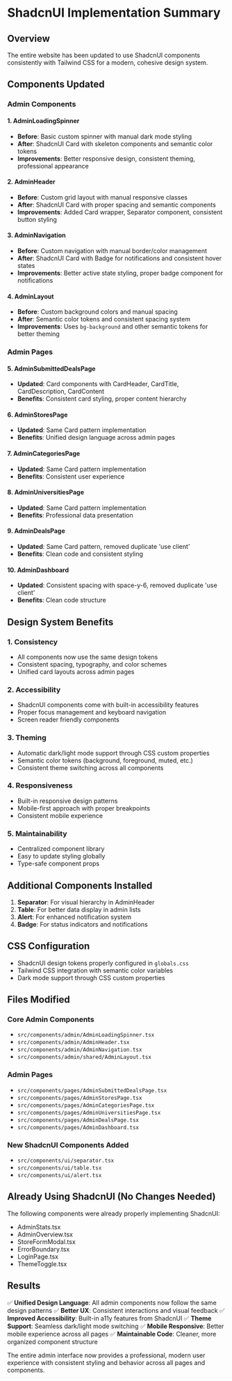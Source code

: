 # ShadcnUI Implementation Summary

## Overview
The entire website has been updated to use ShadcnUI components consistently with Tailwind CSS for a modern, cohesive design system.

## Components Updated

### Admin Components

#### 1. AdminLoadingSpinner
- **Before**: Basic custom spinner with manual dark mode styling
- **After**: ShadcnUI Card with skeleton components and semantic color tokens
- **Improvements**: Better responsive design, consistent theming, professional appearance

#### 2. AdminHeader  
- **Before**: Custom grid layout with manual responsive classes
- **After**: ShadcnUI Card with proper spacing and semantic components
- **Improvements**: Added Card wrapper, Separator component, consistent button styling

#### 3. AdminNavigation
- **Before**: Custom navigation with manual border/color management
- **After**: ShadcnUI Card with Badge for notifications and consistent hover states
- **Improvements**: Better active state styling, proper badge component for notifications

#### 4. AdminLayout
- **Before**: Custom background colors and manual spacing
- **After**: Semantic color tokens and consistent spacing system
- **Improvements**: Uses `bg-background` and other semantic tokens for better theming

### Admin Pages

#### 5. AdminSubmittedDealsPage
- **Updated**: Card components with CardHeader, CardTitle, CardDescription, CardContent
- **Benefits**: Consistent card styling, proper content hierarchy

#### 6. AdminStoresPage  
- **Updated**: Same Card pattern implementation
- **Benefits**: Unified design language across admin pages

#### 7. AdminCategoriesPage
- **Updated**: Same Card pattern implementation
- **Benefits**: Consistent user experience

#### 8. AdminUniversitiesPage
- **Updated**: Same Card pattern implementation  
- **Benefits**: Professional data presentation

#### 9. AdminDealsPage
- **Updated**: Same Card pattern, removed duplicate 'use client'
- **Benefits**: Clean code and consistent styling

#### 10. AdminDashboard
- **Updated**: Consistent spacing with space-y-6, removed duplicate 'use client'
- **Benefits**: Clean code structure

## Design System Benefits

### 1. Consistency
- All components now use the same design tokens
- Consistent spacing, typography, and color schemes
- Unified card layouts across admin pages

### 2. Accessibility
- ShadcnUI components come with built-in accessibility features
- Proper focus management and keyboard navigation
- Screen reader friendly components

### 3. Theming
- Automatic dark/light mode support through CSS custom properties
- Semantic color tokens (background, foreground, muted, etc.)
- Consistent theme switching across all components

### 4. Responsiveness
- Built-in responsive design patterns
- Mobile-first approach with proper breakpoints
- Consistent mobile experience

### 5. Maintainability
- Centralized component library
- Easy to update styling globally
- Type-safe component props

## Additional Components Installed

1. **Separator**: For visual hierarchy in AdminHeader
2. **Table**: For better data display in admin lists
3. **Alert**: For enhanced notification system
4. **Badge**: For status indicators and notifications

## CSS Configuration

- ShadcnUI design tokens properly configured in `globals.css`
- Tailwind CSS integration with semantic color variables
- Dark mode support through CSS custom properties

## Files Modified

### Core Admin Components
- `src/components/admin/AdminLoadingSpinner.tsx`
- `src/components/admin/AdminHeader.tsx` 
- `src/components/admin/AdminNavigation.tsx`
- `src/components/admin/shared/AdminLayout.tsx`

### Admin Pages
- `src/components/pages/AdminSubmittedDealsPage.tsx`
- `src/components/pages/AdminStoresPage.tsx`
- `src/components/pages/AdminCategoriesPage.tsx`
- `src/components/pages/AdminUniversitiesPage.tsx`
- `src/components/pages/AdminDealsPage.tsx`
- `src/components/pages/AdminDashboard.tsx`

### New ShadcnUI Components Added
- `src/components/ui/separator.tsx`
- `src/components/ui/table.tsx`
- `src/components/ui/alert.tsx`

## Already Using ShadcnUI (No Changes Needed)

The following components were already properly implementing ShadcnUI:
- AdminStats.tsx
- AdminOverview.tsx  
- StoreFormModal.tsx
- ErrorBoundary.tsx
- LoginPage.tsx
- ThemeToggle.tsx

## Results

✅ **Unified Design Language**: All admin components now follow the same design patterns
✅ **Better UX**: Consistent interactions and visual feedback
✅ **Improved Accessibility**: Built-in a11y features from ShadcnUI
✅ **Theme Support**: Seamless dark/light mode switching
✅ **Mobile Responsive**: Better mobile experience across all pages
✅ **Maintainable Code**: Cleaner, more organized component structure

The entire admin interface now provides a professional, modern user experience with consistent styling and behavior across all pages and components.
